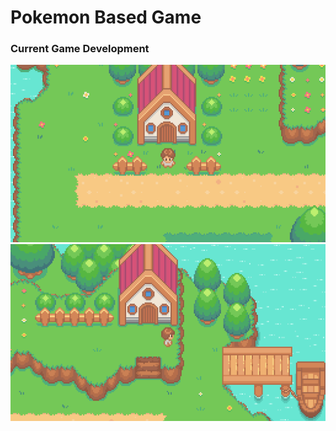 # Pokemon Based Game

### Current Game Development
![Pokemon Game Based Image](img/readme/PokemonGame.png)
![Pokemon Game Based Image](img/readme/PokemonGame2.png)